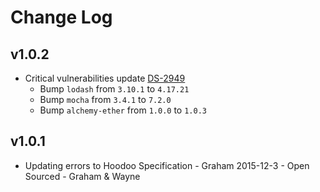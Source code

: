 # Change Log

## v1.0.2

- Critical vulnerabilities update [DS-2949](https://loyaltynz.atlassian.net/browse/DS-2949)
  - Bump `lodash` from `3.10.1` to `4.17.21`
  - Bump `mocha` from `3.4.1` to `7.2.0`
  - Bump `alchemy-ether` from `1.0.0` to `1.0.3`

## v1.0.1

- Updating errors to Hoodoo Specification - Graham 2015-12-3 - Open Sourced - Graham & Wayne
